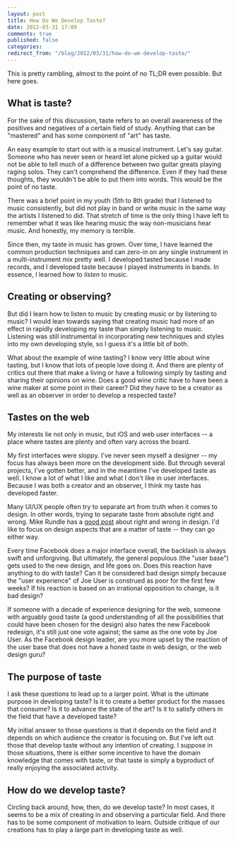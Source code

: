 ```yaml
---
layout: post
title: How Do We Develop Taste?
date: 2012-03-31 17:09
comments: true
published: false
categories: 
redirect_from: "/blog/2012/03/31/how-do-we-develop-taste/"
---
```


This is pretty rambling, almost to the point of no TL;DR even possible. But here goes.

## What is taste?

For the sake of this discussion, taste refers to an overall awareness of the positives and negatives of a certain field of study. Anything that can be "mastered" and has some component of "art" has taste.

An easy example to start out with is a musical instrument. Let's say guitar. Someone who has never seen or heard let alone picked up a guitar would not be able to tell much of a difference between two guitar greats playing raging solos. They can't comprehend the difference. Even if they had these thoughts, they wouldn't be able to put them into words. This would be the point of no taste.

There was a brief point in my youth (5th to 8th grade) that I listened to music consistently, but did not play in band or write music in the same way the artists I listened to did. That stretch of time is the only thing I have left to remember what it was like hearing music the way non-musicians hear music. And honestly, my memory is terrible.

Since then, my taste in music has grown. Over time, I have learned the common production techniques and can zero-in on any single instrument in a multi-instrument mix pretty well. I developed tasted because I made records, and I developed taste because I played instruments in bands. In essence, I learned how to *listen* to music.

## Creating or observing?

But did I learn how to listen to music by creating music or by listening to music? I would lean towards saying that creating music had more of an effect in rapidly developing my taste than simply listening to music. Listening was still instrumental in incorporating new techniques and styles into my own developing style, so I guess it's a little bit of both.

What about the example of wine tasting? I know very little about wine tasting, but I know that lots of people love doing it. And there are plenty of critics out there that make a living or have a following simply by tasting and sharing their opinions on wine. Does a good wine critic have to have been a wine maker at some point in their career? Did they have to be a creator as well as an observer in order to develop a respected taste?

## Tastes on the web

My interests lie not only in music, but iOS and web user interfaces -- a place where tastes are plenty and often vary across the board.

My first interfaces were sloppy. I've never seen myself a designer -- my focus has always been more on the development side. But through several projects, I've gotten better, and in the meantime I've developed taste as well. I know a lot of what I like and what I don't like in user interfaces. Because I was both a creator and an observer, I think my taste has developed faster. 

Many UI/UX people often try to separate art from truth when it comes to design. In other words, trying to separate taste from absolute right and wrong. Mike Rundle has a [good post](http://flyosity.com/application-design/your-design-is-wrong-and-heres-why.php) about right and wrong in design. I'd like to focus on design aspects that are a matter of taste -- they can go either way.

Every time Facebook does a major interface overall, the backlash is always swift and unforgiving. But ultimately, the general populous (the "user base") gets used to the new design, and life goes on. Does this reaction have anything to do with taste? Can it be considered bad design simply because the "user experience" of Joe User is construed as poor for the first few weeks? If his reaction is based on an irrational opposition to change, is it bad design?

If someone with a decade of experience designing for the web, someone with arguably good taste (a good understanding of all the possibilities that could have been chosen for the design) also hates the new Facebook redesign, it's still just one vote against; the same as the one vote by Joe User. As the Facebook design leader, are you more upset by the reaction of the user base that does not have a honed taste in web design, or the web design guru?

## The purpose of taste

I ask these questions to lead up to a larger point. What is the ultimate purpose in developing taste? Is it to create a better product for the masses that consume? Is it to advance the state of the art? Is it to satisfy others in the field that have a developed taste?

My initial answer to those questions is that it depends on the field and it depends on which audience the creator is focusing on. But I've left out those that develop taste without any intention of creating. I suppose in those situations, there is either some incentive to have the domain knowledge that comes with taste, or that taste is simply a byproduct of really enjoying the associated activity.

## How do we develop taste?

Circling back around, how, then, do we develop taste? In most cases, it seems to be a mix of creating in and observing a particular field. And there has to be some component of motivation to learn. Outside critique of our creations has to play a large part in developing taste as well.